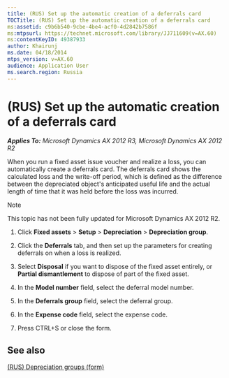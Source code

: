 ```yaml
---
title: (RUS) Set up the automatic creation of a deferrals card
TOCTitle: (RUS) Set up the automatic creation of a deferrals card
ms:assetid: c9b6b540-9cbe-4be4-acf0-4d2842b7586f
ms:mtpsurl: https://technet.microsoft.com/library/JJ711609(v=AX.60)
ms:contentKeyID: 49387933
author: Khairunj
ms.date: 04/18/2014
mtps_version: v=AX.60
audience: Application User
ms.search.region: Russia
---
```


# (RUS) Set up the automatic creation of a deferrals card 


_**Applies To:** Microsoft Dynamics AX 2012 R3, Microsoft Dynamics AX 2012 R2_

When you run a fixed asset issue voucher and realize a loss, you can automatically create a deferrals card. The deferrals card shows the calculated loss and the write-off period, which is defined as the difference between the depreciated object's anticipated useful life and the actual length of time that it was held before the loss was incurred.


> [!NOTE]
> <P>This topic has not been fully updated for Microsoft Dynamics AX 2012 R2.</P>



1.  Click **Fixed assets** \> **Setup** \> **Depreciation** \> **Depreciation group**.

2.  Click the **Deferrals** tab, and then set up the parameters for creating deferrals on when a loss is realized.

3.  Select **Disposal** if you want to dispose of the fixed asset entirely, or **Partial dismantlement** to dispose of part of the fixed asset.

4.  In the **Model number** field, select the deferral model number.

5.  In the **Deferrals group** field, select the deferral group.

6.  In the **Expense code** field, select the expense code.

7.  Press CTRL+S or close the form.

## See also

[(RUS) Depreciation groups (form)](https://technet.microsoft.com/library/jj678328\(v=ax.60\))

  


